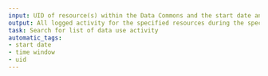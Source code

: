 ```yaml
---
input: UID of resource(s) within the Data Commons and the start date and end date of the time window of interest
output: All logged activity for the specified resources during the specified time window
task: Search for list of data use activity
automatic_tags:
- start date
- time window
- uid
---
```

